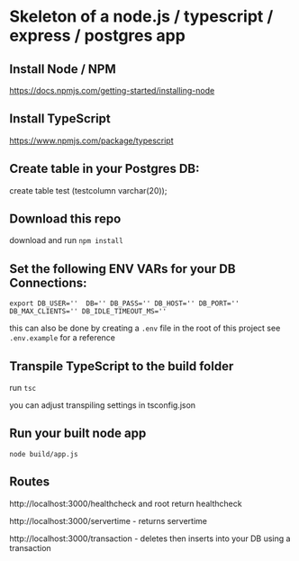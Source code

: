 # Skeleton of a node.js / typescript / express / postgres app

## Install Node / NPM
https://docs.npmjs.com/getting-started/installing-node

## Install TypeScript
https://www.npmjs.com/package/typescript

## Create table in your Postgres DB: 
create table test
(testcolumn varchar(20));

## Download this repo
download and run `npm install`

## Set the following ENV VARs for your DB Connections:
`export DB_USER=''  DB='' DB_PASS='' DB_HOST='' DB_PORT='' DB_MAX_CLIENTS='' DB_IDLE_TIMEOUT_MS=''`

this can also be done by creating a `.env` file in the root of this project see `.env.example` for a reference

## Transpile TypeScript to the build folder
run `tsc`

you can adjust transpiling settings in tsconfig.json

## Run your built node app
`node build/app.js`

## Routes
http://localhost:3000/healthcheck and root return healthcheck

http://localhost:3000/servertime - returns servertime

http://localhost:3000/transaction - deletes then inserts into your DB using a transaction
